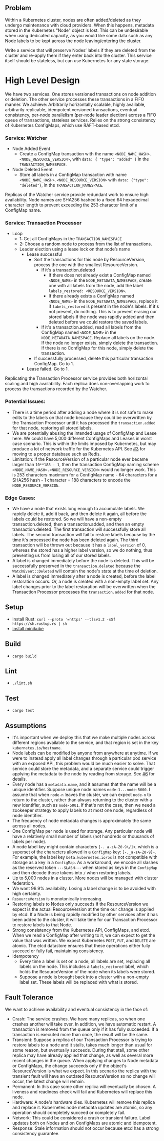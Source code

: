 ## Problem
Within a Kubernetes cluster, nodes are often added/deleted as they undergo maintenance with cloud providers. When this happens, metadata stored in the Kubernetes "Node" object is lost. This can be undesirable when using dedicated capacity, as you would like some data such as any Node labels to be kept across the node leaving/entering the cluster.

Write a service that will preserve Nodes’ labels if they are deleted from the cluster and re-apply them if they enter back into the cluster. This service itself should be stateless, but can use Kubernetes for any state storage.

# High Level Design
We have two services. One stores versioned transactions on node addition or deletion. The other service processes these transactions in a FIFO manner. We achieve: Arbitrarily horizontally scalable, highly available, arbitrarily replicable, idempotent versioned transactions, eventual consistency, per-node parallelism (per-node leader election) across a FIFO queue of transactions, stateless services. Relies on the strong consistency of Kubernetes ConfigMaps, which use RAFT-based etcd.

### Service: Watcher
- Node Added Event
    - Create a ConfigMap transaction with the name `<NODE_NAME_HASH>.<NODE_RESOURCE_VERSION>`, with `data: { "type": "added" }` in the `TRANSACTION_NAMESPACE`.
- Node Deleted Event
    - Store all labels in a ConfigMap transaction with name `<NODE_NAME_HASH>.<NODE_RESOURCE_VERSION>` with `data: {"type": "deleted"}`, in the `TRANSACTION_NAMESPACE`.

Replicas of the Watcher service provide redundant work to ensure high availability.
Node names are SHA256 hashed to a fixed 64 hexadecimal character length to prevent exceeding the 253 character limit of a ConfigMap name.

### Service: Transaction Processor
- Loop
    - 1: Get all ConfigMaps in the `TRANSACTION_NAMESPACE`
    - 2: Choose a random node to process from the list of transactions.
    - Leader election using a lease lock on that node’s name
        - Lease successful
            - Sort the transactions for this node by ResourceVersion, process the one with the smallest ResourceVersion.
                - If it's a transaction.deleted
                   - If there does not already exist a ConfigMap named `<NODE_NAME>` in the `NODE_METADATA_NAMESPACE`, create one with all labels from the node, add the label `labels_restored: <RESOURCE_VERSION>`.
                   - If there already exists a ConfigMap named `<NODE_NAME>` in the `NODE_METADATA_NAMESPACE`, replace it if `labels_restored` is present in the node's labels. If it's not present, do nothing. This is to prevent erasing our stored labels if the node was rapidly added and then deleted before we could restore the saved labels.
                - If it's a transaction.added, read all labels from the ConfigMap named `<NODE_NAME>` in the `NODE_METADATA_NAMESPACE`. Replace all labels on the node. If the node no longer exists, simply delete the transaction. If there is no ConfigMap for this node, simply delete the transaction.
            - If successfully processed, delete this particular transaction ConfigMap. Go to 1.
        - Lease failed. Go to 1.

Replicating the Transaction Processor service provides both horizontal scaling and high availability. Each replica does non-overlapping work to process the transactions recorded by the Watcher.

### Potential Issues:
- There is a time period after adding a node where it is not safe to make edits to the labels on that node because they could be overwritten by the Transaction Processor until it has processed the `transaction.added` for that node, restoring all stored labels.
- We are potentially abusing the intended usage of ConfigMap and Lease here. We could have 5,000 different ConfigMaps and Leases in worst case scenario. This is within the limits imposed by Kubernetes, but may produce a lot of network traffic for the Kubernetes API. See [#3](https://github.com/xanderdunn/kube-state-rs/issues/3) for moving to a proper database such as Redis.
- Limitation: If the ResourceVersion of a particular node ever became larger than `10**188 - 1`, then the transaction ConfigMap naming scheme `<NODE_NAME_HASH>.<NODE_RESOURCE_VERSION>` would no longer work. This is 253 characters maximum for a ConfigMap name - 64 characters for a SHA256 hash - 1 character = 188 characters to encode the `NODE_RESOURCE_VERSION`.

### Edge Cases:
- We have a node that exists long enough to accumulate labels. We rapidly delete it, add it back, and then delete it again, all before the labels could be restored. So we will have a non-empty transaction.deleted, then a transaction.added, and then an empty transaction.deleted. The first transaction will successfully store all labels. The second transaction will fail to restore labels because by the time it's processed the node has been deleted again. The third transaction will be thrown out because it has a `label_version` of 0, whereas the stored has a higher label version, so we do nothing, thus preventing us from losing all of our stored labels.
- A label is changed immediately before the node is deleted. This will be successfully preserved in the `transaction.deleted` because the `WatchEvent::Deleted` will contain the node's state at the time of deletion.
- A label is changed immediately after a node is created, before the label restoration occurs. Or, a node is created with a non-empty label set. Any label changes prior to the label restoration will be overwritten when the Transaction Processor processes the `transaction.added` for that node.

## Setup
- Install Rust: `curl --proto '=https' --tlsv1.2 -sSf https://sh.rustup.rs | sh`
- [Install minikube](https://minikube.sigs.k8s.io/docs/start/)

## Build
- `cargo build`

## Lint
- `./lint.sh`

## Test
- `cargo test`

## Assumptions
- It's important when we deploy this that we make multiple nodes across different regions available to the service, and that region is set in the key `kubernetes.io/hostname`.
- Node labels can be modified by anyone from anywhere at anytime. If we were to instead apply all label changes through a particular pod service with an exposed API, this problem would be much easier to solve. That service could store the metadata, and a separate service could trigger applying the metadata to the node by reading from storage. See [#6](https://github.com/xanderdunn/kube-state-rs/issues/6) for details.
- Every node has a `metadata.name`, and it assumes that the name will be a unique identifier. Suppose unique node names `node-1...node-5000`. I assume that when `node-n` leaves the cluster, we can expect `node-n` to return to the cluster, rather than always returning to the cluster with a new identifier, such as `node-5001`. If that's not the case, then we need a zookeeper strategy to apply labels to at most one node, regardless of node identifier.
- The frequency of node metadata changes is approximately the same across all nodes.
- One ConfigMap per node is used for storage. Any particular node will have a relatively small number of labels (not hundreds or thousands of labels per node).
- A node label key might contain characters `[-._a-zA-Z0-9\/]+`, which is a superset of the characters allowed in a `ConfigMap` key: `[-._a-zA-Z0-9]+`. For example, the label key `beta.kubernetes.io/os` is not compatible with storage as a key in a `ConfigMap`. As a workaround, we encode all slashes as the reserved token `---SLASH---` when stored as keys in the `ConfigMap` and then decode those tokens into `/` when restoring labels.
- Up to 5,000 nodes in a cluster. More nodes will be managed with cluster federation.
- We want 99.9% availability. Losing a label change is to be avoided with high certainty.
- `ResourceVersion` is monotonically increasing.
- Restoring labels to Nodes only succeeds if the ResourceVersion we expect is the actual ResourceVersion at the time our change is applied by etcd. If a Node is being rapidly modified by other services after it has been added to the cluster, it will take time for our Transaction Processor to restore labels to that Node.
- Strong consistency from the Kubernetes API, ConfigMaps, and etcd. When we read a ConfigMap after writing to it, we can expect to get the value that was written. We expect Kubernetes `POST`, `PUT`, and `DELETE` are atomic. The etcd datastore ensures that these operations either fully succeed or fully fail, maintaining consistency.
- Idempotency
    - Every time a label is set on a node, all labels are set, replacing all labels on the node. This includes a `labels_restored` label, which holds the ResourceVersion of the node when its labels were stored.
    - Suppose a node is brought back into a cluster with a non-empty label set. These labels will be replaced with what is stored.

## Fault Tolerance
We want to achieve availability and eventual consistency in the face of:
- Crash: The service crashes. We have many replicas, so when one crashes another will take over. In addition, we have automatic restart. A transaction is removed from the queue only if it has fully succeeded. If a transaction is executed more than once, the result will be the same.
- Transient: Suppose a replica of our Transaction Processor is trying to restore labels to a node and it stalls, takes much longer than usual for some reason, but eventually succeeds. During that stall, some other replica may have already applied that change, as well as several more recent changes in the queue. When applying changes to Node metadata or ConfigMaps, the change succeeds only if the object's ResourceVersion is what we expect. In this scenario the replica with the transient fault will have an outdated ResourceVersion so no change will occur, the latest change will remain.
- Permanent: In this case some other replica will eventually be chosen. A liveness and readiness check will fail and Kubernetes will replace this node.
- Hardware: A node's hardware dies. Kubernetes will remove this replica and replace it. Kubernetes node metadata updates are atomic, so any operation should completely succeed or completely fail.
- Network: This could be considered a crash or transient failure. Label updates both on Nodes and on ConfigMaps are atomic and idempotent.
- Response: Stale information should not occur because etcd has a strong consistency guarantee.
